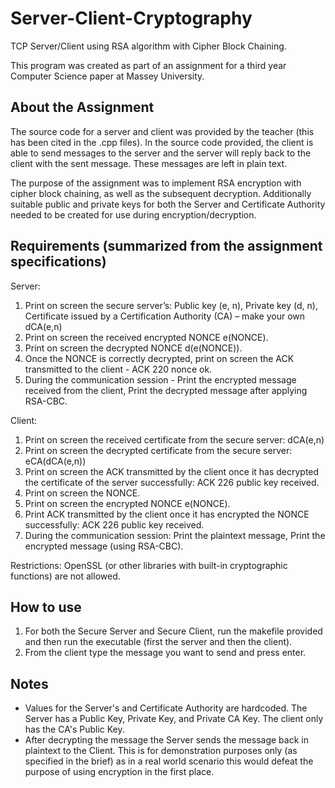 # Server-Client-Cryptography
TCP Server/Client using RSA algorithm with Cipher Block Chaining.

This program was created as part of an assignment for a third year Computer Science paper at Massey University. 

## About the Assignment

The source code for a server and client was provided by the teacher (this has been cited in the .cpp files). In the source code provided, the client is able to send messages to the server and the server will reply back to the client with the sent message. These messages are left in plain text.

The purpose of the assignment was to implement RSA encryption with cipher block chaining, as well as the subsequent decryption. 
Additionally suitable public and private keys for both the Server and Certificate Authority needed to be created for use during encryption/decryption.

## Requirements (summarized from the assignment specifications)

Server:
1. Print on screen the secure server’s: Public key (e, n), Private key (d, n), Certificate issued by a Certification Authority (CA) – make your own dCA(e,n)
2. Print on screen the received encrypted NONCE e(NONCE).
3. Print on screen the decrypted NONCE d(e(NONCE)).
4. Once the NONCE is correctly decrypted, print on screen the ACK transmitted to the client - ACK 220 nonce ok.
5. During the communication session - Print the encrypted message received from the client, Print the decrypted message after applying RSA-CBC.


Client:
1. Print on screen the received certificate from the secure server: dCA(e,n)
2. Print on screen the decrypted certificate from the secure server: eCA(dCA(e,n))
3. Print on screen the ACK transmitted by the client once it has decrypted the certificate of the server successfully: ACK 226 public key received.
4. Print on screen the NONCE.
5. Print on screen the encrypted NONCE e(NONCE).
6. Print ACK transmitted by the client once it has encrypted the NONCE successfully: ACK 226 public key received.
7. During the communication session: Print the plaintext message, Print the encrypted message (using RSA-CBC).


Restrictions:
OpenSSL (or other libraries with built-in cryptographic functions) are not allowed.


## How to use

1. For both the Secure Server and Secure Client, run the makefile provided and then run the executable (first the server and then the client).
2. From the client type the message you want to send and press enter.


## Notes
- Values for the Server's and Certificate Authority are hardcoded. The Server has a Public Key, Private Key, and Private CA Key. The client only has the CA's Public Key.
- After decrypting the message the Server sends the message back in plaintext to the Client. This is for demonstration purposes only (as specified in the brief) as in a real world scenario this would defeat the purpose of using encryption in the first place.
